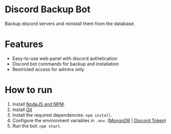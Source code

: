 Discord Backup Bot
=============

Backup discord servers and reinstall them from the database.

# Features
 - Easy-to-use web panel with discord authetication
 - Discord bot commands for backup and installation
 - Restricted access for admins only
 
 
# How to run

1. Install [NodeJS and NPM](https://nodejs.org/en/download/).
2. Install [Git](https://www.atlassian.com/git/tutorials/install-git)
2. Install the required dependencies: `npm install`.
3. Configure the environment variables in `.env`. ([MongoDB](https://mongodb.com/atlas) | [Discord Token](https://discordapp.com/developers/applications))
4. Run the bot: `npm start`.
